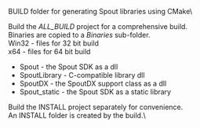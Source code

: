 BUILD folder for generating Spout libraries using CMake\

Build the *ALL_BUILD* project for a comprehensive build.\
Binaries are copied to a *Binaries* sub-folder.\
Win32 - files for 32 bit build\
x64 - files for 64 bit build

  - Spout - the Spout SDK as a dll
  - SpoutLibrary - C-compatible library dll
  - SpoutDX - the SpoutDX support class as a dll
  - Spout_static - the Spout SDK as a static library

Build the INSTALL project separately for convenience.\
An INSTALL folder is created by the build.\




   
